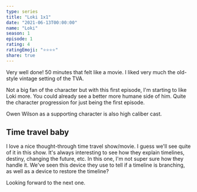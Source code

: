 ```yaml
---
type: series
title: "Loki 1x1"
date: "2021-06-13T00:00:00"
name: "Loki"
season: 1
episode: 1
rating: 4
ratingEmoji: "⭐️⭐️⭐️⭐️"
share: true
---
```


Very well done! 50 minutes that felt like a movie. I liked very much the old-style vintage setting of the TVA. 

Not a big fan of the character but with this first episode, I'm starting to like Loki more. You could already see a better more humane side of him. Quite the character progression for just being the first episode.

Owen Wilson as a supporting character is also high caliber cast.

## Time travel baby

I love a nice thought-through time travel show/movie.  I guess we'll see quite of it in this show. It's always interesting to see how they explain timelines, destiny, changing the future, etc. In this one, I'm not super sure how they handle it. We've seen this device they use to tell if a timeline is branching, as well as a device to restore the timeline?

Looking forward to the next one.
